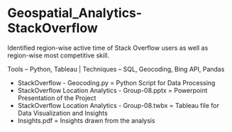 # Geospatial_Analytics-StackOverflow
Identified region-wise active time of Stack Overflow users as well as region-wise most competitive skill.

Tools – Python, Tableau | Techniques – SQL, Geocoding, Bing API, Pandas

- StackOverflow - Geocoding.py	                    = Python Script for Data Processing
- StackOverflow Location Analytics - Group-08.pptx  = Powerpoint Presentation of the Project
- StackOverflow Location Analytics - Group-08.twbx  = Tableau file for Data Visualization and Insights
- Insights.pdf                                      = Insights drawn from the analysis
